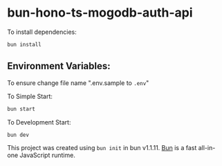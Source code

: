 # bun-hono-ts-mogodb-auth-api

To install dependencies:


```bash
bun install
```

## Environment Variables:
To ensure change file name  ".env.sample to `.env`" 

To Simple Start:

```bash
bun start
```
To Development Start:

```bash
bun dev
```

This project was created using `bun init` in bun v1.1.11. [Bun](https://bun.sh) is a fast all-in-one JavaScript runtime.
